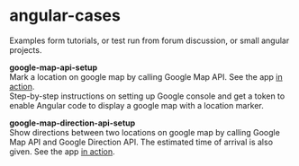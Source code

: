# angular-cases
Examples form tutorials, or test run from forum discussion, or small angular projects.

**google-map-api-setup**\
Mark a location on google map by calling Google Map API. See the app [in action](https://map-api-setup.firebaseapp.com/).\
Step-by-step instructions on setting up Google console and get a token to enable Angular code to display a google map with a location marker.

**google-map-direction-api-setup**\
Show directions between two locations on google map by calling Google Map API and Google Direction API. The estimated time of arrival is also given. See the app [in action](https://map-direction-api-setup.firebaseapp.com/).
